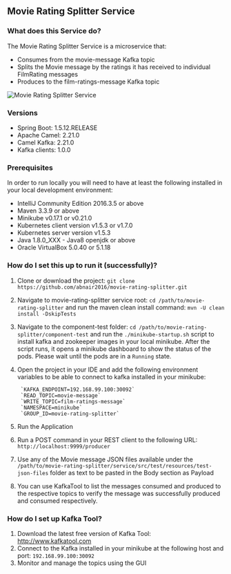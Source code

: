 ## Movie Rating Splitter Service

### What does this Service do?

The Movie Rating Splitter Service is a microservice that:
* Consumes from the movie-message Kafka topic
* Splits the Movie message by the ratings it has received to individual FilmRating messages
* Produces to the film-ratings-message Kafka topic


![Movie Rating Splitter Service](https://github.com/abnair2016/movie-rating-splitter/blob/master/images/movie-rating-splitter-service-overview-diagram.png)


### Versions

* Spring Boot: 1.5.12.RELEASE
* Apache Camel: 2.21.0
* Camel Kafka: 2.21.0
* Kafka clients: 1.0.0

### Prerequisites

In order to run locally you will need to have at least the following installed in your local development environment:

* IntelliJ Community Edition 2016.3.5 or above
* Maven 3.3.9 or above
* Minikube v0.17.1 or v0.21.0
* Kubernetes client version v1.5.3 or v1.7.0 
* Kubernetes server version v1.5.3 
* Java 1.8.0_XXX - Java8 openjdk or above
* Oracle VirtualBox 5.0.40 or 5.1.18

### How do I set this up to run it (successfully)?

1. Clone or download the project: `git clone https://github.com/abnair2016/movie-rating-splitter.git`
2. Navigate to movie-rating-splitter service root: `cd /path/to/movie-rating-splitter` and run the maven clean install command: `mvn -U clean install -DskipTests`
3. Navigate to the component-test folder: `cd /path/to/movie-rating-splitter/component-test` and run the `./minikube-startup.sh` script to install kafka and zookeeper images in your local minikube. After the script runs, it opens a minikube dashboard to show the status of the pods. Please wait until the pods are in a `Running` state.
4. Open the project in your IDE and add the following environment variables to be able to connect to kafka installed in your minikube:

        `KAFKA_ENDPOINT=192.168.99.100:30092`
        `READ_TOPIC=movie-message`
        `WRITE_TOPIC=film-ratings-message`
        `NAMESPACE=minikube`
        `GROUP_ID=movie-rating-splitter`

5. Run the Application
6. Run a POST command in your REST client to the following URL: `http://localhost:9999/producer` 
6. Use any of the Movie message JSON files available under the `/path/to/movie-rating-splitter/service/src/test/resources/test-json-files` folder as text to be pasted in the Body section as Payload
7. You can use KafkaTool to list the messages consumed and produced to the respective topics to verify the message was successfully produced and consumed respectively.

### How do I set up Kafka Tool?

1. Download the latest free version of Kafka Tool: http://www.kafkatool.com
2. Connect to the Kafka installed in your minikube at the following host and port: `192.168.99.100:30092`
3. Monitor and manage the topics using the GUI